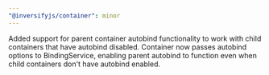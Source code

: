 ```yaml
---
"@inversifyjs/container": minor
---
```


Added support for parent container autobind functionality to work with child containers that have autobind disabled. Container now passes autobind options to BindingService, enabling parent autobind to function even when child containers don't have autobind enabled.